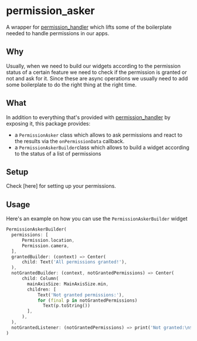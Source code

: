 # permission_asker

A wrapper for [permission_handler](https://pub.dev/packages/permission_handler) which lifts some of the boilerplate needed to handle permissions in our apps.


## Why
Usually, when we need to build our widgets according to the permission status of a certain feature we need to check if the permission is granted or not and ask for it. 
Since these are async operations we usually need to add some boilerplate to do the right thing at the right time.

## What
In addition to everything that's provided with [permission_handler](https://pub.dev/packages/permission_handler) by exposing it, this package provides:

* a `PermissionAsker` class which allows to ask permissions and react to the results via the `onPermissionData` callback.
* a `PermissionAskerBuilder`class which allows to build a widget according to the status of a list of permissions

## Setup
Check [here] for setting up your permissions.

## Usage
Here's an example on how you can use the `PermissionAskerBuilder` widget
```dart
PermissionAskerBuilder(
  permissions: [
      Permission.location,
      Permission.camera,
  ],
  grantedBuilder: (context) => Center(
      child: Text('All permissions granted!'),
  ),
  notGrantedBuilder: (context, notGrantedPermissions) => Center(
      child: Column(
        mainAxisSize: MainAxisSize.min,
        children: [
            Text('Not granted permissions:'),
            for (final p in notGrantedPermissions) 
              Text(p.toString())
        ],
      ),
  ),
  notGrantedListener: (notGrantedPermissions) => print('Not granted:\n$notGrantedPermissions'),
)
```
